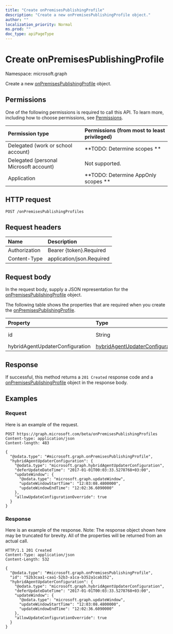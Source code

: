 ```yaml
---
title: "Create onPremisesPublishingProfile"
description: "Create a new onPremisesPublishingProfile object."
author: ""
localization_priority: Normal
ms.prod: ""
doc_type: apiPageType
---
```


# Create onPremisesPublishingProfile

Namespace: microsoft.graph

Create a new [onPremisesPublishingProfile](../resources/onpremisespublishingprofile.md) object.

## Permissions
One of the following permissions is required to call this API. To learn more, including how to choose permissions, see [Permissions](/concepts/permissions-reference.md).

|Permission type|Permissions (from most to least privileged)|
|:---|:---|
|Delegated (work or school account)|**TODO: Determine scopes **|
|Delegated (personal Microsoft account)|Not supported.|
|Application|**TODO: Determine AppOnly scopes **|

## HTTP request
<!-- {
  "blockType": "ignored"
}
-->
``` http
POST /onPremisesPublishingProfiles
```

## Request headers
|Name|Description|
|:---|:---|
|Authorization|Bearer {token}.Required|
|Content-Type|application/json.Required|

## Request body
In the request body, supply a JSON representation for the [onPremisesPublishingProfile](../resources/onpremisespublishingprofile.md) object.

The following table shows the properties that are required when you create the [onPremisesPublishingProfile](../resources/onpremisespublishingprofile.md).

|Property|Type|Description|
|:---|:---|:---|
|id|String| Inherited from [entity](../resources/entity.md)|
|hybridAgentUpdaterConfiguration|[hybridAgentUpdaterConfiguration](../resources/hybridagentupdaterconfiguration.md)||



## Response
If successful, this method returns a `201 Created` response code and a [onPremisesPublishingProfile](../resources/onpremisespublishingprofile.md) object in the response body.

## Examples

### Request
Here is an example of the request.
<!-- {
  "blockType": "request",
  "name": "create_onpremisespublishingprofile_from_onpremisespublishingprofiles"
}
-->
``` http
POST https://graph.microsoft.com/beta/onPremisesPublishingProfiles
Content-type: application/json
Content-length: 483

{
  "@odata.type": "#microsoft.graph.onPremisesPublishingProfile",
  "hybridAgentUpdaterConfiguration": {
    "@odata.type": "microsoft.graph.hybridAgentUpdaterConfiguration",
    "deferUpdateDateTime": "2017-01-01T00:03:33.5278768+03:00",
    "updateWindow": {
      "@odata.type": "microsoft.graph.updateWindow",
      "updateWindowStartTime": "12:03:08.4800000",
      "updateWindowEndTime": "12:02:36.6090000"
    },
    "allowUpdateConfigurationOverride": true
  }
}
```

### Response
Here is an example of the response. Note: The response object shown here may be truncated for brevity. All of the properties will be returned from an actual call.
<!-- {
  "blockType": "response",
  "truncated": true,
  "@odata.type": "microsoft.graph.onpremisespublishingprofile"
}
-->
``` http
HTTP/1.1 201 Created
Content-Type: application/json
Content-Length: 532

{
  "@odata.type": "#microsoft.graph.onPremisesPublishingProfile",
  "id": "52b3caa1-caa1-52b3-a1ca-b352a1cab352",
  "hybridAgentUpdaterConfiguration": {
    "@odata.type": "microsoft.graph.hybridAgentUpdaterConfiguration",
    "deferUpdateDateTime": "2017-01-01T00:03:33.5278768+03:00",
    "updateWindow": {
      "@odata.type": "microsoft.graph.updateWindow",
      "updateWindowStartTime": "12:03:08.4800000",
      "updateWindowEndTime": "12:02:36.6090000"
    },
    "allowUpdateConfigurationOverride": true
  }
}
```

